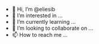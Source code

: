 - 👋 Hi, I’m @eliesib
- 👀 I’m interested in ...
- 🌱 I’m currently learning ...
- 💞️ I’m looking to collaborate on ...
- 📫 How to reach me ...

<!---
eliesib/eliesib is a ✨ special ✨ repository because its `README.md` (this file) appears on your GitHub profile.
You can click the Preview link to take a look at your changes.
--->
